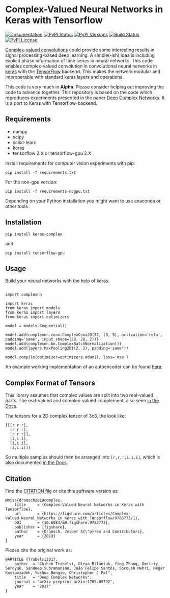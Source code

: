 # Complex-Valued Neural Networks in Keras with Tensorflow
[![Documentation](https://readthedocs.org/projects/keras-complex/badge/?version=latest)](https://keras-complex.readthedocs.io/) [![PyPI Status](https://img.shields.io/pypi/status/keras-complex.svg)](https://pypi.python.org/pypi/keras-complex) [![PyPI Versions](https://img.shields.io/pypi/pyversions/keras-complex.svg)](https://pypi.python.org/pypi/keras-complex) [![Build Status](https://travis-ci.org/JesperDramsch/keras-complex.svg?branch=main)](https://travis-ci.org/JesperDramsch/keras-complex) [![PyPI License](https://img.shields.io/pypi/l/keras-complex.svg)](LICENSCE.md)


[Complex-valued convolutions](https://en.wikipedia.org/wiki/Convolution#Domain_of_definition) could provide some interesting results in signal processing-based deep learning. A simple(-ish) idea is including explicit phase information of time series in neural networks. This code enables complex-valued convolution in convolutional neural networks in [keras](https://keras.io) with the [TensorFlow](https://tensorflow.org/) backend. This makes the network modular and interoperable with standard keras layers and operations.

This code is very much in **Alpha**. Please consider helping out improving the code to advance together. This repository is based on the code which reproduces experiments presented in the paper [Deep Complex Networks](https://arxiv.org/abs/1705.09792). It is a port to Keras with Tensorflow-backend.

Requirements
------------

- numpy
- scipy
- scikit-learn
- keras
- tensorflow 2.X or tensorflow-gpu 2.X

Install requirements for computer vision experiments with pip:
```
pip install -f requirements.txt
```

For the non-gpu version:
```
pip install -f requirements-nogpu.txt
```

Depending on your Python installation you might want to use anaconda or other tools.


Installation
------------

```
pip install keras-complex
```
and
```
pip install tensorflow-gpu
```

Usage
-----
Build your neural networks with the help of keras. 

``` 

import complexnn

import keras
from keras import models
from keras import layers
from keras import optimizers

model = models.Sequential()

model.add(complexnn.conv.ComplexConv2D(32, (3, 3), activation='relu', padding='same', input_shape=(28, 28, 2)))
model.add(complexnn.bn.ComplexBatchNormalization())
model.add(layers.MaxPooling2D((2, 2), padding='same'))

model.compile(optimizer=optimizers.Adam(), loss='mse')

```

An example working implementation of an autoencoder can be found [here](https://github.com/JesperDramsch/Complex-CNN-Seismic/).

Complex Format of Tensors
-------------------------

This library assumes that complex values are split into two real-valued parts. The real-valued and complex-valued complement, also seen [in the Docs](https://keras-complex.readthedocs.io/math.html).

The tensors for a 2D complex tensor of 3x3, the look like:

```
[[[r r r],
  [r r r],
  [r r r]],
  [i,i,i],
  [i,i,i],
  [i,i,i]]]
```

So multiple samples should then be arranged into `[r,r,r,i,i,i]`, which is also documented [in the Docs](https://keras-complex.readthedocs.io/math.html#implementation).

Citation
--------

Find the [CITATION file](/CITATION.cff) or cite this software version as:
```
@misc{dramsch2019complex, 
    title     = {Complex-Valued Neural Networks in Keras with Tensorflow}, 
    url       = {https://figshare.com/articles/Complex-Valued_Neural_Networks_in_Keras_with_Tensorflow/9783773/1}, 
    DOI       = {10.6084/m9.figshare.9783773}, 
    publisher = {figshare}, 
    author    = {Dramsch, Jesper S{\"o}ren and Contributors}, 
    year      = {2019}
}
```

Please cite the original work as: 

```
@ARTICLE {Trabelsi2017,
    author  = "Chiheb Trabelsi, Olexa Bilaniuk, Ying Zhang, Dmitriy Serdyuk, Sandeep Subramanian, João Felipe Santos, Soroush Mehri, Negar Rostamzadeh, Yoshua Bengio, Christopher J Pal",
    title   = "Deep Complex Networks",
    journal = "arXiv preprint arXiv:1705.09792",
    year    = "2017"
}
```
